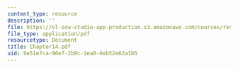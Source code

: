 ```yaml
---
content_type: resource
description: ''
file: https://ol-ocw-studio-app-production.s3.amazonaws.com/courses/res-12-000-evolution-of-physical-oceanography-spring-2007/9e51e7ca96e72b9c1ea06eb52e62a1b5_Chapter14.pdf
file_type: application/pdf
resourcetype: Document
title: Chapter14.pdf
uid: 9e51e7ca-96e7-2b9c-1ea0-6eb52e62a1b5
---
```

